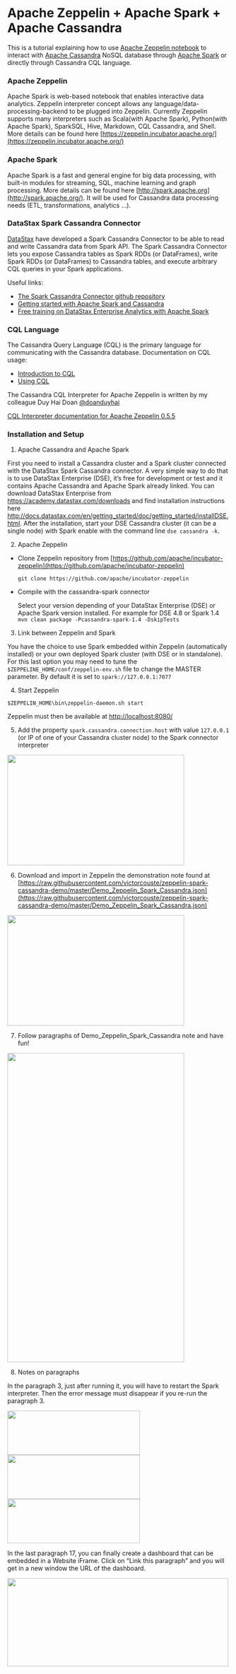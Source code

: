 # Apache Zeppelin + Apache Spark + Apache Cassandra

This is a tutorial explaining how to use [Apache Zeppelin notebook](https://zeppelin.incubator.apache.org/) to interact with [Apache Cassandra](http://cassandra.apache.org/) NoSQL database through [Apache Spark](http://spark.apache.org/) or directly through Cassandra CQL language.

### Apache Zeppelin

Apache Spark is web-based notebook that enables interactive data analytics. Zeppelin interpreter concept allows any language/data-processing-backend to be plugged into Zeppelin. Currently Zeppelin supports many interpreters such as Scala(with Apache Spark), Python(with Apache Spark), SparkSQL, Hive, Markdown, CQL Cassandra, and Shell.
More details can be found here [https://zeppelin.incubator.apache.org/](https://zeppelin.incubator.apache.org/)

### Apache Spark

Apache Spark is a fast and general engine for big data processing, with built-in modules for streaming, SQL, machine learning and graph processing.
More details can be found here [http://spark.apache.org](http://spark.apache.org/).
It will be used for Cassandra data processing needs (ETL, transformations, analytics ...).

### DataStax Spark Cassandra Connector

[DataStax](http://www.datatstax.com) have developed a Spark Cassandra Connector to be able to read and write Cassandra data from Spark API. 
The Spark Cassandra Connector lets you expose Cassandra tables as Spark RDDs (or DataFrames), write Spark RDDs (or DataFrames) to Cassandra tables, and execute arbitrary CQL queries in your Spark applications.

Useful links:
* [The Spark Cassandra Connector github repository](https://github.com/datastax/spark-cassandra-connector)
* [Getting started with Apache Spark and Cassandra](https://academy.datastax.com/fr/demos/getting-started-apache-spark-and-cassandra)
* [Free training on DataStax Enterprise Analytics with Apache Spark](https://academy.datastax.com/fr/courses/getting-started-apache-spark)

### CQL Language

The Cassandra Query Language (CQL) is the primary language for communicating with the Cassandra database.
Documentation on CQL usage:
* [Introduction to CQL](http://docs.datastax.com/en/cql/3.3/cql/cqlIntro.html)
* [Using CQL](https://docs.datastax.com/en/cql/3.3/cql/cql_using/useAboutCQL.html)

The Cassandra CQL Interpreter for Apache Zeppelin is written by my colleague Duy Hai Doan  [@doanduyhai](https://twitter.com/doanduyhai)

[CQL Interpreter documentation for Apache Zeppelin 0.5.5](https://zeppelin.incubator.apache.org/docs/0.5.5-incubating/interpreter/cassandra.html)

### Installation and Setup

1. Apache Cassandra and Apache Spark

First you need to install a Cassandra cluster and a Spark cluster connected with the DataStax Spark Cassandra connector. A very simple way to do that is to use DataStax Enterprise (DSE), it’s free for development or test and it contains Apache Cassandra and Apache Spark already linked.
You can download DataStax Enterprise from https://academy.datastax.com/downloads and find installation instructions here http://docs.datastax.com/en/getting_started/doc/getting_started/installDSE.html.
After the installation, start your DSE Cassandra cluster (it can be a single node) with Spark enable with the command line `dse cassandra -k`.

2. Apache Zeppelin

  * Clone Zeppelin repository from [https://github.com/apache/incubator-zeppelin](https://github.com/apache/incubator-zeppelin)
  
    `git clone https://github.com/apache/incubator-zeppelin`

  * Compile with the cassandra-spark connector
     
     Select your version depending of your DataStax Enterprise (DSE) or Apache Spark version installed.
     For example for DSE 4.8 or Spark 1.4 `mvn clean package -Pcassandra-spark-1.4 -DskipTests`

3. Link between Zeppelin and Spark

  You have the choice to use Spark embedded within Zeppelin (automatically installed) or your own deployed Spark cluster (with DSE or in standalone). For this last option you may need to tune the `$ZEPPELINE_HOME/conf/zeppelin-env.sh` file to change the MASTER parameter. By default it is set to `spark://127.0.0.1:7077`

4. Start Zeppelin

  `$ZEPPELIN_HOME\bin\zeppelin-daemon.sh start`
  
  Zeppelin must then be available at [http://localhost:8080/](http://localhost:8080/)

5. Add the property `spark.cassandra.connection.host` with value `127.0.0.1` (or IP of one of your Cassandra cluster node) to the Spark connector interpreter

<img src="https://raw.githubusercontent.com/victorcouste/zeppelin-spark-cassandra-demo/master/images/spark-connector-interpreter.png" width="400" height="250" />

6. Download and import in Zeppelin the demonstration note found at [https://raw.githubusercontent.com/victorcouste/zeppelin-spark-cassandra-demo/master/Demo_Zeppelin_Spark_Cassandra.json](https://raw.githubusercontent.com/victorcouste/zeppelin-spark-cassandra-demo/master/Demo_Zeppelin_Spark_Cassandra.json)

<img src="https://raw.githubusercontent.com/victorcouste/zeppelin-spark-cassandra-demo/master/images/import_note.png" width="400" height="250" />

7. Follow paragraphs of Demo_Zeppelin_Spark_Cassandra note and have fun! 

<img src="https://raw.githubusercontent.com/victorcouste/zeppelin-spark-cassandra-demo/master/images/demo_note.png" width="400" height="700" />

8. Notes on paragraphs

In the paragraph 3, just after running it, you will have to restart the Spark interpreter. Then the error message must disappear if you re-run the paragraph 3.
  
<img src="https://raw.githubusercontent.com/victorcouste/zeppelin-spark-cassandra-demo/master/images/spark-csv-package_1.png" width="300" height="100" />
<img src="https://raw.githubusercontent.com/victorcouste/zeppelin-spark-cassandra-demo/master/images/restart_interpreter.png" width="300" height="100" />
<img src="https://raw.githubusercontent.com/victorcouste/zeppelin-spark-cassandra-demo/master/images/spark-csv-package_2.png" width="300" height="100" />

In the last paragraph 17, you can finally create a dashboard that can be embedded in a Website iFrame. Click on “Link this paragraph” and you will get in a new window the URL of the dashboard.

<img src="https://raw.githubusercontent.com/victorcouste/zeppelin-spark-cassandra-demo/master/images/paragrah-17.png" width="500" height="200" />

